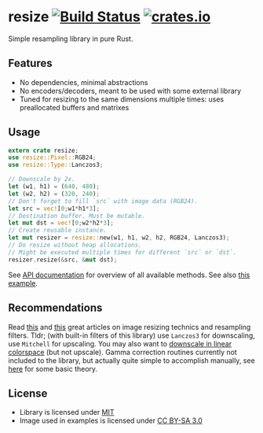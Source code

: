 # resize [![Build Status](https://travis-ci.org/PistonDevelopers/resize.png?branch=master)](https://travis-ci.org/PistonDevelopers/resize) [![crates.io](https://img.shields.io/crates/v/resize.svg)](https://crates.io/crates/resize)

Simple resampling library in pure Rust.

## Features

* No dependencies, minimal abstractions
* No encoders/decoders, meant to be used with some external library
* Tuned for resizing to the same dimensions multiple times: uses preallocated buffers and matrixes

## Usage

```rust
extern crate resize;
use resize::Pixel::RGB24;
use resize::Type::Lanczos3;

// Downscale by 2x.
let (w1, h1) = (640, 480);
let (w2, h2) = (320, 240);
// Don't forget to fill `src` with image data (RGB24).
let src = vec![0;w1*h1*3];
// Destination buffer. Must be mutable.
let mut dst = vec![0;w2*h2*3];
// Create reusable instance.
let mut resizer = resize::new(w1, h1, w2, h2, RGB24, Lanczos3);
// Do resize without heap allocations.
// Might be executed multiple times for different `src` or `dst`.
resizer.resize(&src, &mut dst);
```

See [API documentation](http://docs.piston.rs/resize/resize/) for overview of all available methods. See also [this example](examples/resize.rs).

## Recommendations

Read [this](http://www.imagemagick.org/Usage/filter/) and [this](http://www.imagemagick.org/Usage/filter/nicolas/) great articles on image resizing technics and resampling filters. Tldr; (with built-in filters of this library) use `Lanczos3` for downscaling, use `Mitchell` for upscaling. You may also want to [downscale in linear colorspace](http://www.imagemagick.org/Usage/resize/#resize_colorspace) (but not upscale). Gamma correction routines currently not included to the library, but actually quite simple to accomplish manually, see [here](https://en.wikipedia.org/wiki/Gamma_correction) for some basic theory.

## License

* Library is licensed under [MIT](LICENSE)
* Image used in examples is licensed under [CC BY-SA 3.0](https://commons.wikimedia.org/wiki/File%3A08-2011._Panthera_tigris_tigris_-_Texas_Park_-_Lanzarote_-TP04.jpg)
